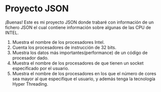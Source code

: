 # Proyecto JSON
¡Buenas! Este es mi proyecto JSON donde trabaré con información de un fichero JSON el cual contiene información sobre algunas de las CPU de INTEL.

1. Muestra el nombre de los procesadores Intel.
2. Cuenta los procesadores de instrucción de 32 bits.
3. Muestra los datos más importantes(performance) de un código de procesador dado.
4. Muestra el nombre de los procesadores de que tienen un socket especificado por el usuario.
5. Muestra el nombre de los procesadores en los que el número de cores sea mayor al que especifique el usuario, y además tenga la tecnología Hyper Threading.